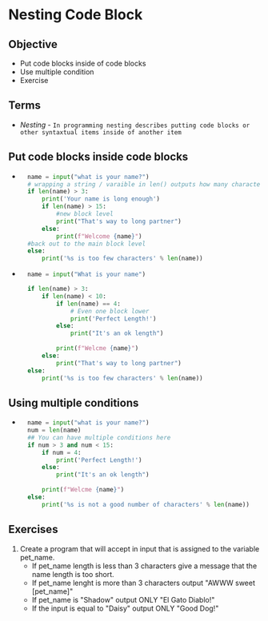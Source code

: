 # Nesting Code Block
## Objective
- Put code blocks inside of code blocks
- Use multiple condition
- Exercise

## Terms
- *Nesting* - `In programming nesting describes putting code blocks or other syntaxtual items inside of another item`

## Put code blocks inside code blocks
- ```python
    name = input("what is your name?")
    # wrapping a string / varaible in len() outputs how many characters the string is.
    if len(name) > 3:
        print('Your name is long enough')
        if len(name) > 15:
            #new block level
            print("That's way to long partner")
        else:
            print(f"Welcome {name}")
    #back out to the main block level
    else:
        print('%s is too few characters' % len(name))

- ```python
    name = input("What is your name")

    if len(name) > 3:
        if len(name) < 10:
            if len(name) == 4:
                # Even one block lower
                print('Perfect Length!')
            else:
                print("It's an ok length")
            
            print(f"Welcme {name}")
        else:
            print("That's way to long partner")
    else:
        print('%s is too few characters' % len(name))

## Using multiple conditions 
- ```python
    name = input("what is your name?")
    num = len(name)
    ## You can have multiple conditions here
    if num > 3 and num < 15:
        if num = 4:
            print('Perfect Length!')
        else:
            print("It's an ok length")
            
        print(f"Welcme {name}")
    else:
        print('%s is not a good number of characters' % len(name))

## Exercises
1. Create a program that will accept in input that is assigned to the variable pet_name. 
    - If pet_name length is less than 3 characters give a message that the name length is too short.
    - If pet_name lenght is more than 3 characters output "AWWW sweet [pet_name]"
    - If pet_name is "Shadow" output ONLY "El Gato Diablo!"
    - If the input is equal to "Daisy" output ONLY "Good Dog!" 
